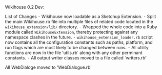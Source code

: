 Wikihouse 0.2 Dev:

List of Changes 
	⁃	Wikihouse now loadable as a Sketchup Extension.
	⁃	Split the main Wikihouse.rb file into multiple files of related code located in the `wikihouse_extension/lib/` directory.
	⁃	Wrapped the whole code into a Ruby module called `WikihouseExtension`, thereby protecting against any namespace clashes in the future.
	⁃	`wikihouse_extension_loader.rb` script now contains all the configuration constants such as paths, platform, and run flags which are most likely to be changed between runs.
	⁃	All utility functions are now in the file 'utils.rb' along with any other perminant constants. 
	⁃	All output writer classes moved to a file called 'writers.rb'


All WebDialoge moved to  'WebDialogue.rb'